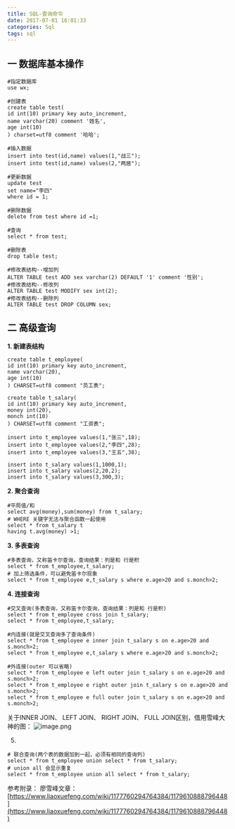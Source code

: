 ```yaml
---
title: SQL-查询命令
date: 2017-07-01 16:01:33
categories: Sql
tags: sql
---
```


<meta name="referrer" content="no-referrer" />


## 一 数据库基本操作
```
#指定数据库
use wx;

#创建表
create table test(
id int(10) primary key auto_increment,
name varchar(20) comment '姓名',
age int(10)
) charset=utf8 comment '哈哈';

#插入数据
insert into test(id,name) values(1,"战三");
insert into test(id,name) values(2,"两居");

#更新数据
update test 
set name="李四" 
where id = 1;

#删除数据
delete from test where id =1;

#查询
select * from test;

#删除表
drop table test;

#修改表结构--增加列
ALTER TABLE test ADD sex varchar(2) DEFAULT '1' comment '性别';
#修改表结构--修改列
ALTER TABLE test MODIFY sex int(2);
#修改表结构--删除列
ALTER TABLE test DROP COLUMN sex;
```

##  二 高级查询

**1. 新建表结构**
```
create table t_employee(
id int(10) primary key auto_increment,
name varchar(20),
age int(10)
) CHARSET=utf8 comment "员工表";

create table t_salary(
id int(10) primary key auto_increment,
money int(20),
monch int(10)
) CHARSET=utf8 comment "工资表";

insert into t_employee values(1,"张三",18);
insert into t_employee values(2,"李四",28);
insert into t_employee values(3,"王五",38);

insert into t_salary values(1,1000,1);
insert into t_salary values(2,20,2);
insert into t_salary values(3,300,3);
```
**2. 聚合查询**
```
#平局值/和
select avg(money),sum(money) from t_salary;
# WHERE 关键字无法与聚合函数一起使用
select * from t_salary t
having t.avg(money) >1;
```
**3. 多表查询**
```
#多表查询，又称笛卡尔查询，查询结果：列是和 行是积
select * from t_employee,t_salary;
# 加上筛选条件，可以避免笛卡尔现象
select * from t_employee e,t_salary s where e.age>20 and s.monch>2;
```
**4. 连接查询**
```
#交叉查询(多表查询，又称笛卡尔查询，查询结果：列是和 行是积)
select * from t_employee cross join t_salary;
select * from t_employee,t_salary;

#内连接(就是交叉查询多了查询条件)
select * from t_employee e inner join t_salary s on e.age>20 and s.monch>2;
select * from t_employee e,t_salary s where e.age>20 and s.monch>2;

#外连接(outer 可以省略)
select * from t_employee e left outer join t_salary s on e.age>20 and s.monch>2;
select * from t_employee e right outer join t_salary s on e.age>20 and s.monch>2;
select * from t_employee e full outer join t_salary s on e.age>20 and s.monch>2;
```

关于INNER JOIN、 LEFT JOIN、 RIGHT JOIN、 FULL JOIN区别，借用雪峰大神的图：
![image.png](https://upload-images.jianshu.io/upload_images/2803682-46c49b18edb86a6e.png?imageMogr2/auto-orient/strip%7CimageView2/2/w/1240)

5. 
```
# 联合查询(两个表的数据加到一起，必须有相同的查询列)
select * from t_employee union select * from t_salary;
# union all 会显示重复
select * from t_employee union all select * from t_salary;
```


参考附录：
廖雪峰文章：[https://www.liaoxuefeng.com/wiki/1177760294764384/1179610888796448](https://www.liaoxuefeng.com/wiki/1177760294764384/1179610888796448)


